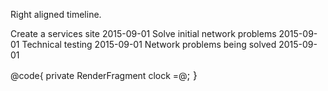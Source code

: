 ﻿<Codebox Title="Right">
    <Description>
        <p>
            Right aligned timeline.
        </p>
    </Description>
    <Demo>
        <Timeline Mode="TimelineMode.Right"> 
            <TimelineItem>Create a services site 2015-09-01</TimelineItem>
            <TimelineItem>Solve initial network problems 2015-09-01</TimelineItem>
            <TimelineItem Color="TimelineColor.Red" Dot="clock">Technical testing 2015-09-01</TimelineItem>
            <TimelineItem>Network problems being solved 2015-09-01</TimelineItem>
        </Timeline>
    </Demo>
</Codebox>

@code{
    private RenderFragment clock =@<Icon Type="IconType.Outlined.Clock_Circle" style="font-size:16px" />;
}